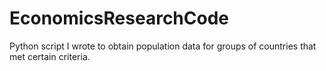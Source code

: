 # EconomicsResearchCode
Python script I wrote to obtain population data for groups of countries that met certain criteria.
